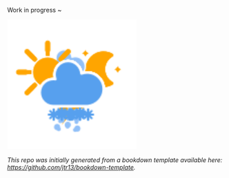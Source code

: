 Work in progress ~

<img src="https://github.com/tech-academy-ev/SoSe22_Weather_App_Guide/blob/master/imgs/weather.svg" width="300">

_This repo was initially generated from a bookdown template available here: https://github.com/jtr13/bookdown-template._
